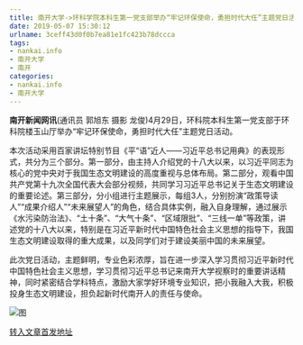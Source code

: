 ```yaml
---
title: 南开大学->环科学院本科生第一党支部举办“牢记环保使命，勇担时代大任”主题党日活动--校园 | nankai.info
date: 2019-05-07 15:30:12
urlname: 3ceff43d0f0b7ea81e1fc423b78dccca
tags: 
- nankai.info
- 南开大学
- 南开
categories:
- nankai.info
- 南开大学
---
```



**南开新闻网讯**(通讯员 郭旭东 摄影 龙俊)4月29日，环科院本科生第一党支部于环科院楼玉山厅举办“牢记环保使命，勇担时代大任”主题党日活动。

本次活动采用百家讲坛特别节目《平“语”近人——习近平总书记用典》的表现形式，共分为三个部分。第一部分，由主持人介绍党的十八大以来，以习近平同志为核心的党中央对于我国生态文明建设的高度重视与总体布局。第二部分，观看中国共产党第十九次全国代表大会部分视频，共同学习习近平总书记关于生态文明建设的重要论述。第三部分，分小组进行主题展示，每组3人，分别扮演“政策导读人”“成果介绍人”“未来展望人”的角色，结合具体实例，融入自身理解，通过展示《水污染防治法》、“土十条”、“大气十条”、“区域限批”、“三线一单”等政策，讲述党的十八大以来，特别是在习近平新时代中国特色社会主义思想的指导下，我国生态文明建设取得的重大成果，以及同学们对于建设美丽中国的未来展望。

此次党日活动，主题鲜明，专业色彩浓厚，旨在进一步深入学习贯彻习近平新时代中国特色社会主义思想，学习贯彻习近平总书记来南开大学视察时的重要讲话精神，同时紧密结合学科特点，激励大家学好环境专业知识，把小我融入大我，积极投身生态文明建设，担负起新时代南开人的责任与使命。



![图](http://news.nankai.edu.cn/pic/0/00/35/28/352828_427263.jpg)

[转入文章首发地址](http://news.nankai.edu.cn/qqxy/system/2019/05/07/000449314.shtml)